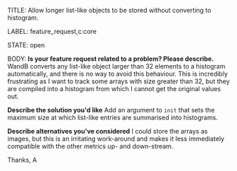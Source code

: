 TITLE:
Allow longer list-like objects to be stored without converting to histogram.

LABEL:
feature_request,c:core

STATE:
open

BODY:
**Is your feature request related to a problem? Please describe.**
WandB converts any list-like object larger than 32 elements to a histogram automatically, and there is no way to avoid this behaviour.  This is incredibly frustrating as I want to track some arrays with size greater than 32, but they are compiled into a histogram from which I cannot get the original values out.

**Describe the solution you'd like**
Add an argument to `init` that sets the maximum size at which list-like entries are summarised into histograms.

**Describe alternatives you've considered**
I could store the arrays as images, but this is an irritating work-around and makes it less immediately compatible with the other metrics up- and down-stream.

Thanks,
A


